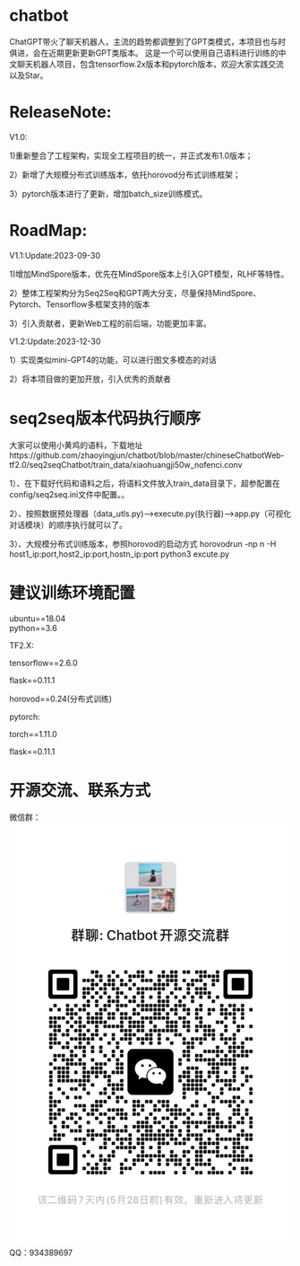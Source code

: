 # chatbot
ChatGPT带火了聊天机器人，主流的趋势都调整到了GPT类模式，本项目也与时俱进，会在近期更新更新GPT类版本。
这是一个可以使用自己语料进行训练的中文聊天机器人项目，包含tensorflow.2x版本和pytorch版本，欢迎大家实践交流以及Star。

# ReleaseNote:
V1.0:

1)重新整合了工程架构，实现全工程项目的统一，并正式发布1.0版本；

2）新增了大规模分布式训练版本，依托horovod分布式训练框架；

3）pytorch版本进行了更新，增加batch_size训练模式。
# RoadMap:
V1.1:Update:2023-09-30

1)增加MindSpore版本，优先在MindSpore版本上引入GPT模型，RLHF等特性。

2）整体工程架构分为Seq2Seq和GPT两大分支，尽量保持MindSpore、Pytorch、Tensorflow多框架支持的版本

3）引入贡献者，更新Web工程的前后端，功能更加丰富。

V1.2:Update:2023-12-30

1）实现类似mini-GPT4的功能，可以进行图文多模态的对话

2）将本项目做的更加开放，引入优秀的贡献者

# seq2seq版本代码执行顺序
大家可以使用小黄鸡的语料，下载地址https://github.com/zhaoyingjun/chatbot/blob/master/chineseChatbotWeb-tf2.0/seq2seqChatbot/train_data/xiaohuangji50w_nofenci.conv

1）、在下载好代码和语料之后，将语料文件放入train_data目录下，超参配置在config/seq2seq.ini文件中配置。。

2）、按照数据预处理器（data_utls.py)-->execute.py(执行器)-->app.py（可视化对话模块）的顺序执行就可以了。

3）、大规模分布式训练版本，参照horovod的启动方式 horovodrun -np n -H host1_ip:port,host2_ip:port,hostn_ip:port python3 excute.py
# 建议训练环境配置
ubuntu==18.04  
python==3.6  

TF2.X:

tensorflow==2.6.0

flask==0.11.1

horovod==0.24(分布式训练)

pytorch:

torch==1.11.0

flask==0.11.1

# 开源交流、联系方式
微信群：
![img.png](img.png)
QQ：934389697